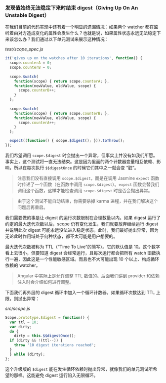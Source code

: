 ### 发现值始终无法稳定下来时结束 digest（Giving Up On An Unstable Digest）

在我们目前的代码实现中还有着一个明显的遗漏情况：如果两个 watcher 都在监听着由对方造成变化的属性会发生什么？也就是说，如果属性状态永远无法稳定下来该怎么办？我们通过以下单元测试来展示这种情况：

_test/scope_spec.js_

```js
it('gives up on the watches after 10 iterations', function() {
  scope.counterA = 0;
  scope.counterB = 0;
  
  scope.$watch(
    function(scope) { return scope.counterA; },
    function(newValue, oldValue, scope) {
      scope.counterB++;
    }
  );
  
  scope.$watch(
    function(scope) { return scope.counterB; },
    function(newValue, oldValue, scope) {
      scope.counterA++;
    }
  );

  expect((function() { scope.$digest(); })).toThrow();
});
```

我们希望调用 `scope.$digest` 时会抛出一个异常，但事实上并没有如我们所愿。事实上，这个测试将一直无法结束。这是因为里面的两个计数器变量相互依赖、影响，所以在每次执行 `$$digestOnce` 的时候它们其中之一就会变 “脏”。

> 注意我们没有直接调用 `scope.$digest`，而是在调用 Jasmine `expect` 函数时传递了一个函数（在函数中调用 `scope.$digest`）。`expect` 函数会替我们调用这个函数，这样才能检查调用 `scope.$digest` 时是否会抛出异常。

> 由于这个测试不能自动结束，你需要杀掉 karma 进程，并在我们解决这个问题后再重启。

我们需要做的事是让 digest 的运行次数限制在合理数量以内。如果 digest 运行了约定的最大迭代次数以后，scope 仍有变化发生，我们就要放弃继续运行 digest 并说明此次 digest 可能永远没法进入稳定状态。此时，我们最好抛出异常，因为无论此时作用域处于何种状态，都不太可能是用户想要的。

最大迭代次数被称为 TTL（“Time To Live”的简写）。它的默认值是 10。这个数字看上去很小，但要知道 digest 会经常运行，且每次运行都会把所有 watch 函数执行一遍，因此这是一个性能敏感区域。而且也不大可能出现 10 个以上、构成循环依赖的 watcher。

> Angular 中实际上是允许调整 TTL 数值的。后面我们讲到 provider 和依赖注入时会介绍如何进行调整。

下面我们再外层的 digest 循环中加入一个循环计数器。如果循环次数达到 TTL 上限，则抛出异常：

_src/scope.js_

```js
Scope.prototype.$digest = function() {
  var ttl = 10;
  var dirty;
  do {
    dirty = this.$$digestOnce();
  if (dirty && !(ttl--)) {
    throw '10 digest iterations reached';
  }
  } while (dirty);
};
```

这个升级版的 `$digest` 能在发生循环依赖时抛出异常，就像我们的单元测试所希望的那样。这能避免 digest 运行陷入无限循环。 